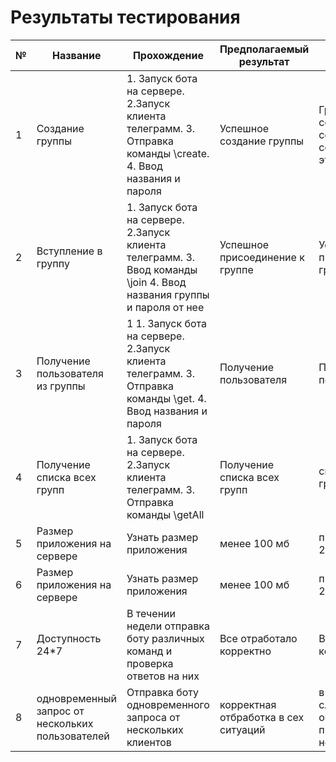 ﻿# Результаты тестирования

| №| Название | Прохождение | Предполагаемый результат | Фактический результат | Оценка|
|---|---|---|---|---|---|
| 1 |Создание группы | 1. Запуск бота на сервере.  2.Запуск клиента телеграмм.  3. Отправка команды \create. 4. Ввод названия и пароля |Успешное создание группы | Группа успешна создана,получено сообщение сообщающее об этом | 9 |  
|2|Вступление в группу|1. Запуск бота на сервере.  2.Запуск клиента телеграмм. 3. Ввод команды \join 4. Ввод названия группы и пароля от нее |Успешное присоединение к группе|Успешное присоединение к группе|9|  
|3|Получение пользователя из группы|1 1. Запуск бота на сервере.  2.Запуск клиента телеграмм.  3. Отправка команды \get. 4. Ввод названия и пароля|Получение пользователя|Пользователь получен|9|  
|4|Получение списка всех групп| 1. Запуск бота на сервере.  2.Запуск клиента телеграмм.  3. Отправка команды \getAll |Получение списка всех групп|список всех групп получен|9|
|5|Размер приложения на сервере| Узнать размер приложения |менее 100 мб|приблизительно 25мб|9|
|6|Размер приложения на сервере| Узнать размер приложения |менее 100 мб|приблизительно 25мб|9|
|7|Доступность 24*7|В течении недели отправка боту различных команд и проверка ответов на них |Все отработало корректно|Все отработало корректно||
|8|одновременный запрос от нескольких пользователей| Отправка боту одновременного запроса от нескольких клиентов |корректная отбработка в сех ситуаций|в некоторых случаях обработка происходит некорректно|2|
